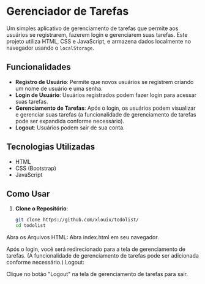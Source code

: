 # Gerenciador de Tarefas

Um simples aplicativo de gerenciamento de tarefas que permite aos usuários se registrarem, fazerem login e gerenciarem suas tarefas. Este projeto utiliza HTML, CSS e JavaScript, e armazena dados localmente no navegador usando o `localStorage`.

## Funcionalidades

- **Registro de Usuário**: Permite que novos usuários se registrem criando um nome de usuário e uma senha.
- **Login de Usuário**: Usuários registrados podem fazer login para acessar suas tarefas.
- **Gerenciamento de Tarefas**: Após o login, os usuários podem visualizar e gerenciar suas tarefas (a funcionalidade de gerenciamento de tarefas pode ser expandida conforme necessário).
- **Logout**: Usuários podem sair de sua conta.

## Tecnologias Utilizadas

- HTML
- CSS (Bootstrap)
- JavaScript

## Como Usar

1. **Clone o Repositório**:
   ```bash
   git clone https://github.com/xlouix/todolist/
   cd todolist
Abra os Arquivos HTML:
Abra index.html em seu navegador.

Após o login, você será redirecionado para a tela de gerenciamento de tarefas. (A funcionalidade de gerenciamento de tarefas pode ser adicionada conforme necessário.)
Logout:

Clique no botão "Logout" na tela de gerenciamento de tarefas para sair.
